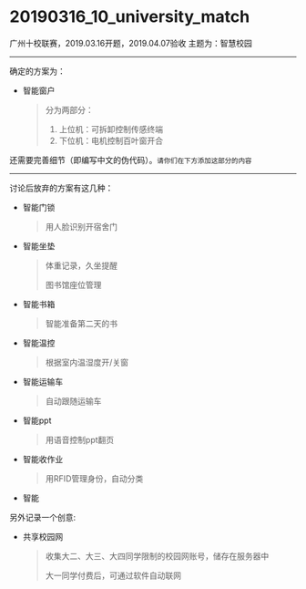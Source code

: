 # 20190316_10_university_match
广州十校联赛，2019.03.16开题，2019.04.07验收
主题为：智慧校园



---

确定的方案为：

* 智能窗户

  > 分为两部分：
  >
  > 1. 上位机：可拆卸控制传感终端
  > 2. 下位机：电机控制百叶窗开合

还需要完善细节（即编写中文的伪代码）。`请你们在下方添加这部分的内容`



---



讨论后放弃的方案有这几种：

* 智能门锁

  > 用人脸识别开宿舍门

* 智能坐垫

  > 体重记录，久坐提醒
  >
  > 图书馆座位管理
* 智能书箱

  >智能准备第二天的书
* 智能温控

  >根据室内温湿度开/关窗

* 智能运输车

  >自动跟随运输车

* 智能ppt

  >用语音控制ppt翻页

* 智能收作业

  > 用RFID管理身份，自动分类

* 智能

另外记录一个创意: 

* 共享校园网

  > 收集大二、大三、大四同学限制的校园网账号，储存在服务器中
  >
  > 大一同学付费后，可通过软件自动联网